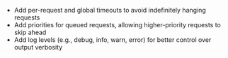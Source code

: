 - Add per-request and global timeouts to avoid indefinitely hanging requests
- Add priorities for queued requests, allowing higher-priority requests to skip ahead
- Add log levels (e.g., debug, info, warn, error) for better control over output verbosity